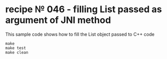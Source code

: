 # recipe № 046 - filling List passed as argument of JNI method

This sample code shows how to fill the List object passed to C++ code

    make 
    make test
    make clean
